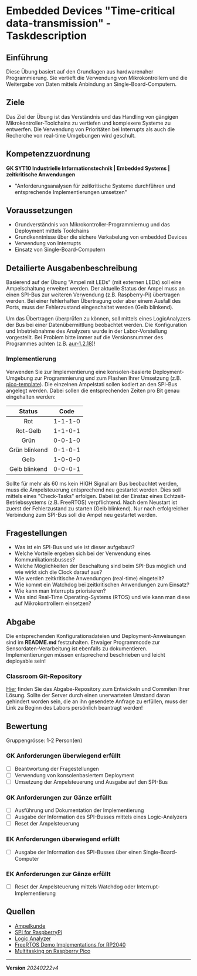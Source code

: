 # Embedded Devices "Time-critical data-transmission" - Taskdescription

## Einführung
Diese Übung basiert auf den Grundlagen aus hardwarenaher Programmierung. Sie vertieft die Verwendung von Mikrokontrollern und die Weitergabe von Daten mittels Anbindung an Single-Board-Computern. 

## Ziele
Das Ziel der Übung ist das Verständnis und das Handling von gängigen Mikrokontroller-Toolchains zu vertiefen und komplexere Systeme zu entwerfen. Die Verwendung von Prioritäten bei Interrupts als auch die Recherche von real-time Umgebungen wird geschult.

## Kompetenzzuordnung
**GK SYT10 Industrielle Informationstechnik | Embedded Systems | zeitkritische Anwendungen**
* "Anforderungsanalysen für zeitkritische Systeme durchführen und entsprechende Implementierungen umsetzen"

## Voraussetzungen
* Grundverständnis von Mikrokontroller-Programmiernug und das Deployment mittels Toolchains
* Grundkenntnisse über die sichere Verkabelung von embedded Devices
* Verwendung von Interrupts
* Einsatz von Single-Board-Computern

## Detailierte Ausgabenbeschreibung
Basierend auf der Übung "Ampel mit LEDs" (mit externen LEDs) soll eine Ampelschaltung erweitert werden. Der aktuelle Status der Ampel muss an einen SPI-Bus zur weiteren Verwendung (z.B. Raspberry-Pi) übertragen werden. Bei einer fehlerhaften Übertragung oder aber einem Ausfall des Ports, muss der Fehlerzustand eingeschaltet werden (Gelb blinkend).

Um das Übertragen überprüfen zu können, soll mittels eines LogicAnalyzers der Bus bei einer Datenübermittlung beobachtet werden. Die Konfiguration und Inbetriebnahme des Analyzers wurde in der Labor-Vorstellung vorgestellt. Bei Problem bitte immer auf die Versionsnummer des Programmes achten (z.B. [aur-1.2.18](https://schou.dk/linux/saleae/))!

### Implementierung
Verwenden Sie zur Implementierung eine konsolen-basierte Deployment-Umgebung zur Programmierung und zum Flashen Ihrer Umsetzung (z.B. [pico-template](https://github.com/mborko/pico-template)). Die einzelnen Ampelstati sollen kodiert an den SPI-Bus angelegt werden. Dabei sollen die entsprechenden Zeiten pro Bit genau eingehalten werden:

| Status        | Code      |
| :-----------: | :-------: |
| Rot           | 1-1-1-0   |
| Rot-Gelb      | 1-1-0-1   |
| Grün          | 0-0-1-0   |
| Grün blinkend | 0-1-0-1   |
| Gelb          | 1-0-0-0   |
| Gelb blinkend | 0-0-0-1   |

Sollte für mehr als 60 ms kein HIGH Signal am Bus beobachtet werden, muss die Ampelsteuerung entsprechend neu gestartet werden. Dies soll mittels eines "Check-Tasks" erfolgen. Dabei ist der Einstaz eines Echtzeit-Betriebssystems (z.B. FreeRTOS) verpflichtend. Nach dem Neustart ist zuerst der Fehlerzustand zu starten (Gelb blinkend). Nur nach erfolgreicher Verbindung zum SPI-Bus soll die Ampel neu gestartet werden.

## Fragestellungen
+ Was ist ein SPI-Bus und wie ist dieser aufgebaut?
+ Welche Vorteile ergeben sich bei der Verwendung eines Kommunikationsbusses?
+ Welche Möglichkeiten der Beschaltung sind beim SPI-Bus möglich und wie wirkt sich die Clock darauf aus?
+ Wie werden zeitkritische Anwendungen (real-time) eingeteilt?
+ Wie kommt ein Watchdog bei zeitkritischen Anwendungen zum Einsatz?
+ Wie kann man Interrupts priorisieren?
+ Was sind Real-Time Operating-Systems (RTOS) und wie kann man diese auf Mikrokontrollern einsetzen?

## Abgabe
Die entsprechenden Konfigurationsdateien und Deployment-Anweisungen sind im **README.md** festzuhalten. Etwaiger Programmcode zur Sensordaten-Verarbeitung ist ebenfalls zu dokumentieren. Implementierungen müssen entsprechend beschrieben und leicht deployable sein!

### Classroom Git-Repository
[Hier](https://classroom.github.com/a/Ky1qCxcs) finden Sie das Abgabe-Repository zum Entwickeln und Commiten Ihrer Lösung. Sollte der Server durch einen unerwarteten Umstand daran gehindert worden sein, die an ihn gesendete Anfrage zu erfüllen, muss der Link zu Beginn des Labors persönlich beantragt werden!

## Bewertung
Gruppengrösse: 1-2 Person(en)
### GK Anforderungen **überwiegend erfüllt**
- [ ] Beantwortung der Fragestellungen
- [ ] Verwendung von konsolenbasiertem Deployment
- [ ] Umsetzung der Ampelsteuerung und Ausgabe auf den SPI-Bus

### GK Anforderungen **zur Gänze erfüllt**
- [ ] Ausführung und Dokumentation der Implementierung
- [ ] Ausgabe der Information des SPI-Busses mittels eines Logic-Analyzers
- [ ] Reset der Ampelsteuerung

### EK Anforderungen **überwiegend erfüllt**
- [ ] Ausgabe der Information des SPI-Busses über einen Single-Board-Computer

### EK Anforderungen **zur Gänze erfüllt**
- [ ] Reset der Ampelsteuerung mittels Watchdog oder Interrupt-Implementierung


## Quellen
* [Ampelkunde](https://www.wien.gv.at/verkehr/ampeln/ampelkunde.html)
* [SPI for RaspberryPi](https://www.raspberrypi.org/documentation/hardware/raspberrypi/spi/README.md)
* [Logic Analyzer](https://www.saleae.com/de/downloads/)
* [FreeRTOS Demo Implementations for RP2040](https://github.com/FreeRTOS/FreeRTOS-SMP-Demos/tree/main/FreeRTOS/Demo/CORTEX_M0%2B_RP2040)
* [Multitasking on Raspberry Pico](https://lochnerweb.de/index.php/pico_multitasking)

---
**Version** *20240222v4*

